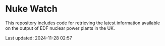 # Nuke Watch

This repository includes code for retrieving the latest information available on the output of EDF nuclear power plants in the UK.

Last updated: 2024-11-28 02:57